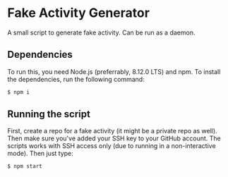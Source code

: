 # Fake Activity Generator

A small script to generate fake activity. Can be run as a daemon. 


## Dependencies

To run this, you need Node.js (preferrably, 8.12.0 LTS) and npm. To install the dependencies, run the following command:

```sh
$ npm i
```


## Running the script

First, create a repo for a fake activity (it might be a private repo as well). Then make sure you've added your SSH key to your GitHub account. The scripts works with SSH access only (due to running in a non-interactive mode). Then just type:

```sh
$ npm start
```


